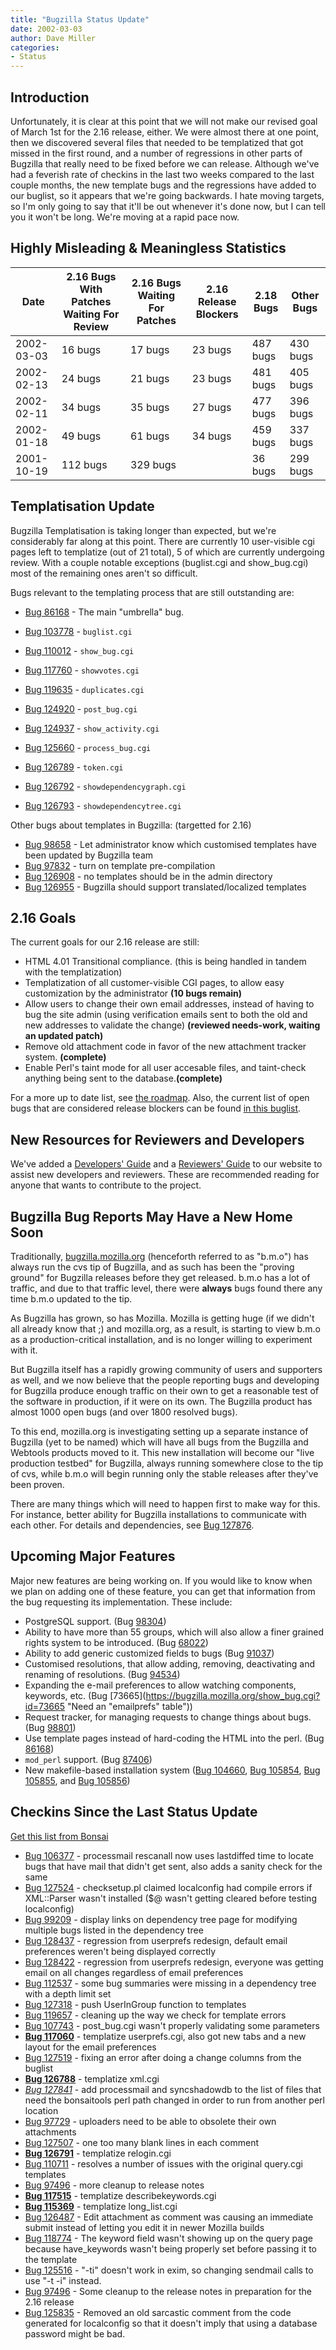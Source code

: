 ```yaml
---
title: "Bugzilla Status Update"
date: 2002-03-03
author: Dave Miller
categories:
- Status
---
```


## Introduction

Unfortunately, it is clear at this point that we will not make our revised goal of March 1st for the 2.16 release, either. We were almost there at one point, then we discovered several files that needed to be templatized that got missed in the first round, and a number of regressions in other parts of Bugzilla that really need to be fixed before we can release. Although we've had a feverish rate of checkins in the last two weeks compared to the last couple months, the new template bugs and the regressions have added to our buglist, so it appears that we're going backwards. I hate moving targets, so I'm only going to say that it'll be out whenever it's done now, but I can tell you it won't be long. We're moving at a rapid pace now.

## Highly Misleading & Meaningless Statistics

|Date|2.16 Bugs With Patches Waiting For Review|2.16 Bugs Waiting For Patches|2.16 Release Blockers|2.18 Bugs|Other Bugs|
|--- |--- |--- |--- |--- |--- |
|2002-03-03|16 bugs|17 bugs|23 bugs|487 bugs|430 bugs|
|2002-02-13|24 bugs|21 bugs|23 bugs|481 bugs|405 bugs|
|2002-02-11|34 bugs|35 bugs|27 bugs|477 bugs|396 bugs|
|2002-01-18|49 bugs|61 bugs|34 bugs|459 bugs|337 bugs|
|2001-10-19|112 bugs|329 bugs||36 bugs|299 bugs|

## Templatisation Update

Bugzilla Templatisation is taking longer than expected, but we're considerably far along at this point. There are currently 10 user-visible cgi pages left to templatize (out of 21 total), 5 of which are currently undergoing review. With a couple notable exceptions (buglist.cgi and show_bug.cgi) most of the remaining ones aren't so difficult.

Bugs relevant to the templating process that are still outstanding are:

*   [Bug 86168](https://bugzilla.mozilla.org/show_bug.cgi?id=86168 "Bugzilla should use template pages instead of hard-coded HTML") - The main "umbrella" bug.

*   [Bug 103778](https://bugzilla.mozilla.org/show_bug.cgi?id=103778 "templatize buglist.cgi") - `buglist.cgi`
*   [Bug 110012](https://bugzilla.mozilla.org/show_bug.cgi?id=110012 "Spank show_bug.cgi hard - templatize and combine") - `show_bug.cgi`
*   [Bug 117760](https://bugzilla.mozilla.org/show_bug.cgi?id=117760 "Templatise showvotes.cgi and roll in doeditvotes.cgi") - `showvotes.cgi`
*   [Bug 119635](https://bugzilla.mozilla.org/show_bug.cgi?id=119635 "Templatise duplicates.cgi") - `duplicates.cgi`
*   [Bug 124920](https://bugzilla.mozilla.org/show_bug.cgi?id=124920 "Templatise post_bug.cgi") - `post_bug.cgi`
*   [Bug 124937](https://bugzilla.mozilla.org/show_bug.cgi?id=124937 "Templatise show_activity.cgi") - `show_activity.cgi`
*   [Bug 125660](https://bugzilla.mozilla.org/show_bug.cgi?id=125660 "Templatise process_bug.cgi") - `process_bug.cgi`
*   [Bug 126789](https://bugzilla.mozilla.org/show_bug.cgi?id=126789 "Templatise token.cgi") - `token.cgi`
*   [Bug 126792](https://bugzilla.mozilla.org/show_bug.cgi?id=126792 "Templatise showdependencygraph.cgi") - `showdependencygraph.cgi`
*   [Bug 126793](https://bugzilla.mozilla.org/show_bug.cgi?id=126793 "Templatise showdependencytree.cgi") - `showdependencytree.cgi`

Other bugs about templates in Bugzilla: (targetted for 2.16)

*   [Bug 98658](https://bugzilla.mozilla.org/show_bug.cgi?id=98658) - Let administrator know which customised templates have been updated by Bugzilla team
*   [Bug 97832](https://bugzilla.mozilla.org/show_bug.cgi?id=97832) - turn on template pre-compilation
*   [Bug 126908](https://bugzilla.mozilla.org/show_bug.cgi?id=126908) - no templates should be in the admin directory
*   [Bug 126955](https://bugzilla.mozilla.org/show_bug.cgi?id=126955) - Bugzilla should support translated/localized templates

## 2.16 Goals

The current goals for our 2.16 release are still:

*   HTML 4.01 Transitional compliance. (this is being handled in tandem with the templatization)
*   Templatization of all customer-visible CGI pages, to allow easy customization by the administrator **(10 bugs remain)**
*   Allow users to change their own email addresses, instead of having to bug the site admin (using verification emails sent to both the old and new addresses to validate the change) **(reviewed needs-work, waiting an updated patch)**
*   Remove old attachment code in favor of the new attachment tracker system. **(complete)**
*   Enable Perl's taint mode for all user accesable files, and taint-check anything being sent to the database.**(complete)**

For a more up to date list, see [the roadmap](/about/#milestones). Also, the current list of open bugs that are considered release blockers can be found [in this buglist](https://bugzilla.mozilla.org/buglist.cgi?product=Bugzilla&resolution=---&bug_severity=blocker&target_milestone=Bugzilla+2.16).

## New Resources for Reviewers and Developers

We've added a [Developers' Guide](/developerguide.html) and a [Reviewers' Guide](/reviewerguide.html) to our website to assist new developers and reviewers. These are recommended reading for anyone that wants to contribute to the project.

## Bugzilla Bug Reports May Have a New Home Soon

Traditionally, [bugzilla.mozilla.org](https://bugzilla.mozilla.org) (henceforth referred to as "b.m.o") has always run the cvs tip of Bugzilla, and as such has been the "proving ground" for Bugzilla releases before they get released. b.m.o has a lot of traffic, and due to that traffic level, there were **always** bugs found there any time b.m.o updated to the tip.

As Bugzilla has grown, so has Mozilla. Mozilla is getting huge (if we didn't all already know that ;) and mozilla.org, as a result, is starting to view b.m.o as a production-critical installation, and is no longer willing to experiment with it.

But Bugzilla itself has a rapidly growing community of users and supporters as well, and we now believe that the people reporting bugs and developing for Bugzilla produce enough traffic on their own to get a reasonable test of the software in production, if it were on its own. The Bugzilla product has almost 1000 open bugs (and over 1800 resolved bugs).

To this end, mozilla.org is investigating setting up a separate instance of Bugzilla (yet to be named) which will have all bugs from the Bugzilla and Webtools products moved to it. This new installation will become our "live production testbed" for Bugzilla, always running somewhere close to the tip of cvs, while b.m.o will begin running only the stable releases after they've been proven.

There are many things which will need to happen first to make way for this. For instance, better ability for Bugzilla installations to communicate with each other. For details and dependencies, see [Bug 127876](https://bugzilla.mozilla.org/show_bug.cgi?id=127876 "Bugzilla installation for Bugzilla bugs").

## Upcoming Major Features

Major new features are being working on. If you would like to know when we plan on adding one of these feature, you can get that information from the bug requesting its implementation. These include:

*   PostgreSQL support. (Bug [98304](https://bugzilla.mozilla.org/show_bug.cgi?id=98304 "Allow Bugzilla to work with Postgres SQL (PgSQL)"))
*   Ability to have more than 55 groups, which will also allow a finer grained rights system to be introduced. (Bug [68022](https://bugzilla.mozilla.org/show_bug.cgi?id=68022 "Need more than 55 groups"))
*   Ability to add generic customized fields to bugs (Bug [91037](https://bugzilla.mozilla.org/show_bug.cgi?id=91037 "a generic implementation for custom fields"))
*   Customised resolutions, that allow adding, removing, deactivating and renaming of resolutions. (Bug [94534](https://bugzilla.mozilla.org/show_bug.cgi?id=94534 "Customised resolutions."))
*   Expanding the e-mail preferences to allow watching components, keywords, etc. (Bug [73665](https://bugzilla.mozilla.org/show_bug.cgi?id=73665 "Need an "emailprefs" table"))
*   Request tracker, for managing requests to change things about bugs. (Bug [98801](https://bugzilla.mozilla.org/show_bug.cgi?id=98801 "request tracker"))
*   Use template pages instead of hard-coding the HTML into the perl. (Bug [86168](https://bugzilla.mozilla.org/show_bug.cgi?id=86168 "Bugzilla should use template pages instead of hard-coded HTML"))
*   `mod_perl` support. (Bug [87406](https://bugzilla.mozilla.org/show_bug.cgi?id=87406 "Make Bugzilla work with mod_perl (under Apache)"))
*   New makefile-based installation system ([Bug 104660](https://bugzilla.mozilla.org/show_bug.cgi?id=104660), [Bug 105854](https://bugzilla.mozilla.org/show_bug.cgi?id=105854), [Bug 105855](https://bugzilla.mozilla.org/show_bug.cgi?id=105855), and [Bug 105856](https://bugzilla.mozilla.org/show_bug.cgi?id=105856))

## Checkins Since the Last Status Update

[Get this list from Bonsai](http://bonsai.mozilla.org/cvsquery.cgi?treeid=default&module=Bugzilla&branch=HEAD&branchtype=match&dir=&file=&filetype=match&who=&whotype=match&sortby=Date&hours=2&date=explicit&mindate=02%2F14%2F2002&maxdate=3%2F04%2F2002&cvsroot=%2Fcvsroot)

*   [Bug 106377](https://bugzilla.mozilla.org/show_bug.cgi?id=106377) - processmail rescanall now uses lastdiffed time to locate bugs that have mail that didn't get sent, also adds a sanity check for the same
*   [Bug 127524](https://bugzilla.mozilla.org/show_bug.cgi?id=127524) - checksetup.pl claimed localconfig had compile errors if XML::Parser wasn't installed ($@ wasn't getting cleared before testing localconfig)
*   [Bug 99209](https://bugzilla.mozilla.org/show_bug.cgi?id=99209) - display links on dependency tree page for modifying multiple bugs listed in the dependency tree
*   [Bug 128437](https://bugzilla.mozilla.org/show_bug.cgi?id=128437) - regression from userprefs redesign, default email preferences weren't being displayed correctly
*   [Bug 128422](https://bugzilla.mozilla.org/show_bug.cgi?id=128422) - regression from userprefs redesign, everyone was getting email on all changes regardless of email preferences
*   [Bug 112537](https://bugzilla.mozilla.org/show_bug.cgi?id=112537) - some bug summaries were missing in a dependency tree with a depth limit set
*   [Bug 127318](https://bugzilla.mozilla.org/show_bug.cgi?id=127318) - push UserInGroup function to templates
*   [Bug 119657](https://bugzilla.mozilla.org/show_bug.cgi?id=119657) - cleaning up the way we check for template errors
*   [Bug 107743](https://bugzilla.mozilla.org/show_bug.cgi?id=107743) - post_bug.cgi wasn't properly validating some parameters
*   [**Bug 117060**](https://bugzilla.mozilla.org/show_bug.cgi?id=117060) - templatize userprefs.cgi, also got new tabs and a new layout for the email preferences
*   [Bug 127519](https://bugzilla.mozilla.org/show_bug.cgi?id=127519) - fixing an error after doing a change columns from the buglist
*   [**Bug 126788**](https://bugzilla.mozilla.org/show_bug.cgi?id=126788) - templatize xml.cgi
*   [_Bug 127841_](https://bugzilla.mozilla.org/show_bug.cgi?id=127841) - add processmail and syncshadowdb to the list of files that need the bonsaitools perl path changed in order to run from another perl location
*   [Bug 97729](https://bugzilla.mozilla.org/show_bug.cgi?id=97729) - uploaders need to be able to obsolete their own attachments
*   [Bug 127507](https://bugzilla.mozilla.org/show_bug.cgi?id=127507) - one too many blank lines in each comment
*   [**Bug 126791**](https://bugzilla.mozilla.org/show_bug.cgi?id=126791) - templatize relogin.cgi
*   [Bug 110711](https://bugzilla.mozilla.org/show_bug.cgi?id=110711) - resolves a number of issues with the original query.cgi templates
*   [Bug 97496](https://bugzilla.mozilla.org/show_bug.cgi?id=97496) - more cleanup to release notes
*   [**Bug 117515**](https://bugzilla.mozilla.org/show_bug.cgi?id=117515) - templatize describekeywords.cgi
*   [**Bug 115369**](https://bugzilla.mozilla.org/show_bug.cgi?id=115369) - templatize long_list.cgi
*   [Bug 126487](https://bugzilla.mozilla.org/show_bug.cgi?id=126487) - Edit attachment as comment was causing an immediate submit instead of letting you edit it in newer Mozilla builds
*   [Bug 118774](https://bugzilla.mozilla.org/show_bug.cgi?id=118774) - The keyword field wasn't showing up on the query page because have_keywords wasn't being properly set before passing it to the template
*   [Bug 125516](https://bugzilla.mozilla.org/show_bug.cgi?id=125516) - "-ti" doesn't work in exim, so changing sendmail calls to use "-t -i" instead.
*   [Bug 97496](https://bugzilla.mozilla.org/show_bug.cgi?id=97496) - Some cleanup to the release notes in preparation for the 2.16 release
*   [Bug 125835](https://bugzilla.mozilla.org/show_bug.cgi?id=125835) - Removed an old sarcastic comment from the code generated for localconfig so that it doesn't imply that using a database password might be bad.

